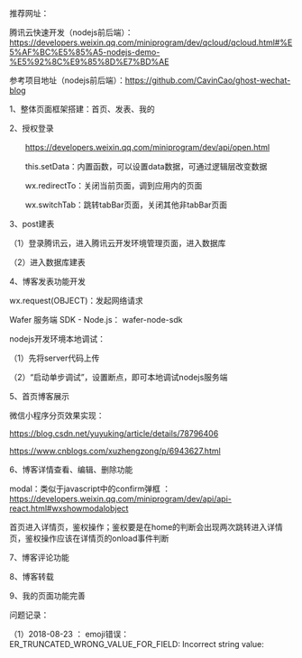 推荐网址：

腾讯云快速开发（nodejs前后端）：https://developers.weixin.qq.com/miniprogram/dev/qcloud/qcloud.html#%E5%AF%BC%E5%85%A5-nodejs-demo-%E5%92%8C%E9%85%8D%E7%BD%AE

参考项目地址（nodejs前后端）：https://github.com/CavinCao/ghost-wechat-blog

1、整体页面框架搭建：首页、发表、我的

 

2、授权登录

　　https://developers.weixin.qq.com/miniprogram/dev/api/open.html

　　this.setData：内置函数，可以设置data数据，可通过逻辑层改变数据

　　wx.redirectTo：关闭当前页面，调到应用内的页面

　　wx.switchTab：跳转tabBar页面，关闭其他非tabBar页面

 

3、post建表

 

（1）登录腾讯云，进入腾讯云开发环境管理页面，进入数据库





（2）进入数据库建表



 

 4、博客发表功能开发

wx.request(OBJECT)：发起网络请求

Wafer 服务端 SDK - Node.js： wafer-node-sdk

nodejs开发环境本地调试：

（1）先将server代码上传



（2）“启动单步调试”，设置断点，即可本地调试nodejs服务端

 

 

 

5、首页博客展示

微信小程序分页效果实现：

https://blog.csdn.net/yuyuking/article/details/78796406

https://www.cnblogs.com/xuzhengzong/p/6943627.html

 

 

6、博客详情查看、编辑、删除功能

modal：类似于javascript中的confirm弹框 ：https://developers.weixin.qq.com/miniprogram/dev/api/api-react.html#wxshowmodalobject

首页进入详情页，鉴权操作；鉴权要是在home的判断会出现两次跳转进入详情页，鉴权操作应该在详情页的onload事件判断



 

 

7、博客评论功能

 

8、博客转载

 

9、我的页面功能完善

 

问题记录：

（1）2018-08-23  ： emoji错误：ER_TRUNCATED_WRONG_VALUE_FOR_FIELD: Incorrect string value:

